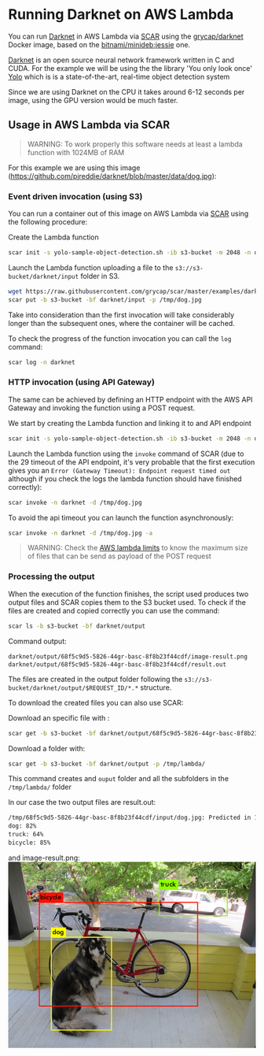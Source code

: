 # Running Darknet on AWS Lambda

You can run [Darknet](https://pjreddie.com/darknet) in AWS Lambda via [SCAR](https://github.com/grycap/scar) using the [grycap/darknet](https://hub.docker.com/r/grycap/darknet/) Docker image, based on the [bitnami/minideb:jessie](https://hub.docker.com/r/bitnami/minideb/) one.

[Darknet](https://pjreddie.com/darknet) is an open source neural network framework written in C and CUDA. For the example we will be using the the library 'You only look once' [Yolo](https://pjreddie.com/darknet/yolo/) which is  is a state-of-the-art, real-time object detection system

Since we are using Darknet on the CPU it takes around 6-12 seconds per image, using the GPU version would be much faster.

## Usage in AWS Lambda via SCAR

> WARNING:  To work properly this software needs at least a lambda function with 1024MB of RAM

For this example we are using this image (https://github.com/pjreddie/darknet/blob/master/data/dog.jpg): 

### Event driven invocation (using S3)

You can run a container out of this image on AWS Lambda via [SCAR](https://github.com/grycap/scar) using the following procedure:

Create the Lambda function

```sh
scar init -s yolo-sample-object-detection.sh -ib s3-bucket -m 2048 -n darknet -i grycap/darknet
```

Launch the Lambda function uploading a file to the `s3://s3-bucket/darknet/input` folder in S3.

```sh
wget https://raw.githubusercontent.com/grycap/scar/master/examples/darknet/dog.jpg -O /tmp/dog.jpg
scar put -b s3-bucket -bf darknet/input -p /tmp/dog.jpg
```

Take into consideration than the first invocation will take considerably longer than the subsequent ones, where the container will be cached.

To check the progress of the function invocation you can call the `log` command:
```sh
scar log -n darknet
```

### HTTP invocation (using API Gateway)

The same can be achieved by defining an HTTP endpoint with the AWS API Gateway and invoking the function using a POST request.

We start by creating the Lambda function and linking it to and API endpoint

```sh
scar init -s yolo-sample-object-detection.sh -ib s3-bucket -m 2048 -n darknet -i grycap/darknet -api darknet-api
```

Launch the Lambda function using the `invoke` command of SCAR (due to the 29 timeout of the API endpoint, it's very probable that the first execution gives you an `Error (Gateway Timeout): Endpoint request timed out` although if you check the logs the lambda function should have finished correctly):

```sh
scar invoke -n darknet -d /tmp/dog.jpg
```

To avoid the api timeout you can launch the function asynchronously:

```sh
scar invoke -n darknet -d /tmp/dog.jpg -a
```

> WARNING:  Check the [AWS lambda limits](https://docs.aws.amazon.com/lambda/latest/dg/limits.html) to know the maximum size of files that can be send as payload of the POST request

### Processing the output

When the execution of the function finishes, the script used produces two output files and SCAR copies them to the S3 bucket used. To check if the files are created and copied correctly you can use the command:

```sh
scar ls -b s3-bucket -bf darknet/output
```

Command output:
```
darknet/output/68f5c9d5-5826-44gr-basc-8f8b23f44cdf/image-result.png
darknet/output/68f5c9d5-5826-44gr-basc-8f8b23f44cdf/result.out
```

The files are created in the output folder following the `s3://s3-bucket/darknet/output/$REQUEST_ID/*.*` structure.

To download the created files you can also use SCAR:

Download an specific file with :
```sh
scar get -b s3-bucket -bf darknet/output/68f5c9d5-5826-44gr-basc-8f8b23f44cdf/image-result.png -p /tmp/result.png
```

Download a folder with:

```sh
scar get -b s3-bucket -bf darknet/output -p /tmp/lambda/
```

This command creates and `ouput` folder and all the subfolders in the `/tmp/lambda/` folder


In our case the two output files are result.out:

```sh
/tmp/68f5c9d5-5826-44gr-basc-8f8b23f44cdf/input/dog.jpg: Predicted in 12.383388 seconds.
dog: 82%
truck: 64%
bicycle: 85%
```

and image-result.png:
![image-result.png](image-result.png)
